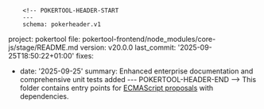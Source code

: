         <!-- POKERTOOL-HEADER-START
        ---
        schema: pokerheader.v1
project: pokertool
file: pokertool-frontend/node_modules/core-js/stage/README.md
version: v20.0.0
last_commit: '2025-09-25T18:50:22+01:00'
fixes:
- date: '2025-09-25'
  summary: Enhanced enterprise documentation and comprehensive unit tests added
        ---
        POKERTOOL-HEADER-END -->
This folder contains entry points for [ECMAScript proposals](https://github.com/zloirock/core-js#ecmascript-proposals) with dependencies.
